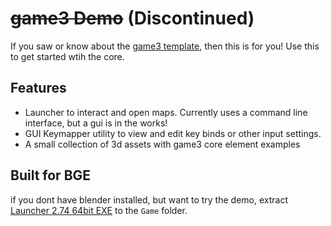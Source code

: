 # ~~game3 Demo~~ (Discontinued)  
If you saw or know about the [game3 template](https://github.com/DaedalusMDW/bge_game3_core), then this is for you!  Use this to get started wtih the core.  

## Features  
- Launcher to interact and open maps. Currently uses a command line interface, but a gui is in the works!  
- GUI Keymapper utility to view and edit key binds or other input settings.
- A small collection of 3d assets with game3 core element examples

## Built for BGE
if you dont have blender installed, but want to try the demo, extract [Launcher 2.74 64bit EXE](https://drive.google.com/open?id=1-M0wZVFYV8kEPJY8vmHdeshL-o5kiNxh) to the `Game` folder.  
